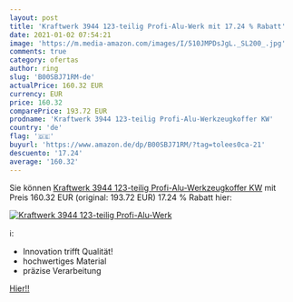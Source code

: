```yaml
---
layout: post
title: 'Kraftwerk 3944 123-teilig Profi-Alu-Werk mit 17.24 % Rabatt'
date: 2021-01-02 07:54:21
image: 'https://m.media-amazon.com/images/I/510JMPDsJgL._SL200_.jpg'
comments: true
category: ofertas
author: ring
slug: 'B00SBJ71RM-de'
actualPrice: 160.32 EUR
currency: EUR
price: 160.32
comparePrice: 193.72 EUR
prodname: 'Kraftwerk 3944 123-teilig Profi-Alu-Werkzeugkoffer KW'
country: 'de'
flag: '🇩🇪'
buyurl: 'https://www.amazon.de/dp/B00SBJ71RM/?tag=tolees0ca-21'
descuento: '17.24'
average: '160.32'
---
```


Sie können [Kraftwerk 3944 123-teilig Profi-Alu-Werkzeugkoffer KW](https://www.amazon.de/dp/B00SBJ71RM/?tag=tolees0ca-21) mit Preis 160.32 EUR (original: 193.72 EUR) 17.24 % Rabatt hier:

[![Kraftwerk 3944 123-teilig Profi-Alu-Werk](https://m.media-amazon.com/images/I/510JMPDsJgL._SL200_.jpg)](https://www.amazon.de/dp/B00SBJ71RM/?tag=tolees0ca-21)

ℹ️:

- Innovation trifft Qualität!
- hochwertiges Material
- präzise Verarbeitung

[Hier!!](https://www.amazon.de/dp/B00SBJ71RM/?tag=tolees0ca-21)
